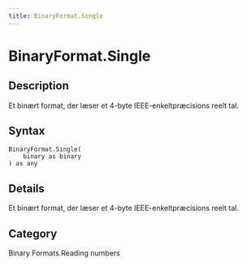 ```yaml
---
title: BinaryFormat.Single
---
```


# BinaryFormat.Single


## Description

Et binært format, der læser et 4-byte IEEE-enkeltpræcisions reelt tal.


## Syntax

```powerquery
BinaryFormat.Single(
    binary as binary
) as any
```


## Details

Et binært format, der læser et 4-byte IEEE-enkeltpræcisions reelt tal.



## Category
Binary Formats.Reading numbers
